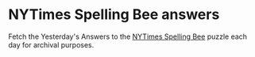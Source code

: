 # NYTimes Spelling Bee answers

Fetch the Yesterday's Answers to the [NYTimes Spelling Bee][1] puzzle each day for archival purposes.

[1]: https://www.nytimes.com/puzzles/spelling-bee
